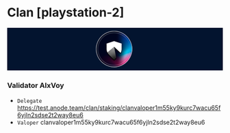 # Clan [playstation-2]
![Clan Guide](https://github.com/Voynitskiy/Voynitskiy/blob/main/testnet/Clan/Clan.png)
### Validator AlxVoy
* `Delegate` https://test.anode.team/clan/staking/clanvaloper1m55ky9kurc7wacu65f6yjln2sdse2t2way8eu6
* `Valoper` clanvaloper1m55ky9kurc7wacu65f6yjln2sdse2t2way8eu6
